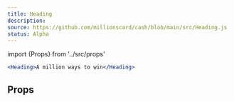 ```yaml
---
title: Heading
description:
source: https://github.com/millionscard/cash/blob/main/src/Heading.js
status: Alpha
---
```


import {Props} from '../src/props'

```jsx
<Heading>A million ways to win</Heading>
```

## Props

<Props of="Heading" />
